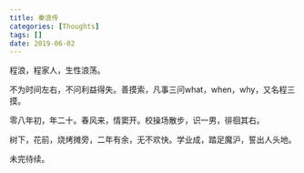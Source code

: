 ```yaml
---
title: 秦浪传
categories: [Thoughts]
tags: []
date: 2019-06-02
---
```

程浪，程家人，生性浪荡。

不为时间左右，不问利益得失。善摸索，凡事三问what，when，why，又名程三摸。

零八年初，年二十。春风来，情窦开。校操场散步，识一男，徘徊其右。

树下，花前，烧烤摊旁，二年有余，无不欢快。学业成，踏足魔沪，誓出人头地。

未完待续。



